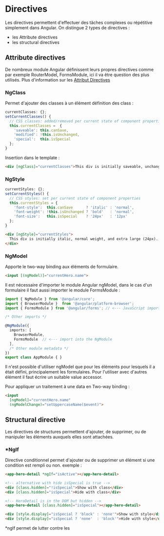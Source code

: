 # Directives
Les directives permettent d'effectuer des tâches complexes ou répétitive simplement dans Angular. On distingue 2 types de directives : 

- les Attribute directives
- les structural directives

## Attribute directives
De nombreux module Angular définissent leurs propres directives comme par exemple RouterModel, FormsModule, ici il va être question des plus utilisés.
Plus d'information sur les [Attribut Directives](https://angular.io/guide/attribute-directives)

### NgClass
Permet d'ajouter des classes à un élément définition des class :
```ts
currentClasses: {};
setCurrentClasses() {
  // CSS classes: added/removed per current state of component properties
  this.currentClasses =  {
    'saveable': this.canSave,
    'modified': !this.isUnchanged,
    'special':  this.isSpecial
  };
}
```
Insertion dans le template :
```html
<div [ngClass]="currentClasses">This div is initially saveable, unchanged, and special</div>
```
### NgStyle
```ts
currentStyles: {};
setCurrentStyles() {
  // CSS styles: set per current state of component properties
  this.currentStyles = {
    'font-style':  this.canSave      ? 'italic' : 'normal',
    'font-weight': !this.isUnchanged ? 'bold'   : 'normal',
    'font-size':   this.isSpecial    ? '24px'   : '12px'
  };
}
```

```html
<div [ngStyle]="currentStyles">
  This div is initially italic, normal weight, and extra large (24px).
</div>
```

### NgModel
Apporte le two-way binding aux éléments de formulaire.

```html
<input [(ngModel)]="currentHero.name">
```
Il est nécessaire d'importer le module Angular ngModel, dans le cas d'un formulaire il faut aussi importer le module FormsModule :

```ts
import { NgModule } from '@angular/core';
import { BrowserModule }  from '@angular/platform-browser';
import { FormsModule } from '@angular/forms'; // <--- JavaScript import from Angular

/* Other imports */

@NgModule({
  imports: [
    BrowserModule,
    FormsModule  // <--- import into the NgModule
  ],
  /* Other module metadata */
})
export class AppModule { }
```
Il n'est possible d'utiliser ngModel que pour les éléments pour lesquels il a était défini, principalement les formulaires. Pour l'utiliser avec d'autres élément il faut écrire un  suitable value accessor.

Pour appliquer un traitement à une data en Two-way binding :
```html
<input
  [ngModel]="currentHero.name"
  (ngModelChange)="setUppercaseName($event)">
```

## Structural directive
Les directives de structures permettent d'ajouter, de supprimer, ou de manipuler les éléments auxquels elles sont attachées.

### *NgIf
Directive conditionnel permet d'ajouter ou de supprimer un élément si une condition est rempli ou non.
exemple :
```html
<app-hero-detail *ngIf="isActive"></app-hero-detail>

<!-- alternative with hide isSpecial is true -->
<div [class.hidden]="!isSpecial">Show with class</div>
<div [class.hidden]="isSpecial">Hide with class</div>

<!-- HeroDetail is in the DOM but hidden -->
<app-hero-detail [class.hidden]="isSpecial"></app-hero-detail>

<div [style.display]="isSpecial ? 'block' : 'none'">Show with style</div>
<div [style.display]="isSpecial ? 'none'  : 'block'">Hide with style</div>
```
*ngIf permet de lutter contre les 
<!--stackedit_data:
eyJoaXN0b3J5IjpbODQyNzY4NzE4LDM0NDM3ODA2NSwtNDE4MD
Y2Nzg1LC02MzYzODY2NjVdfQ==
-->